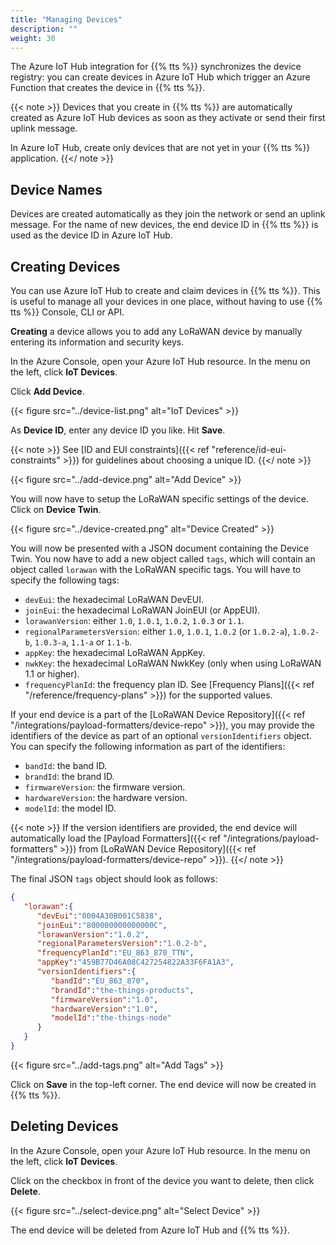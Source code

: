 ```yaml
---
title: "Managing Devices"
description: ""
weight: 30
---
```


The Azure IoT Hub integration for {{% tts %}} synchronizes the device registry: you can create devices in Azure IoT Hub which trigger an Azure Function that creates the device in {{% tts %}}.

<!--more-->

{{< note >}} Devices that you create in {{% tts %}} are automatically created as Azure IoT Hub devices as soon as they activate or send their first uplink message.

In Azure IoT Hub, create only devices that are not yet in your {{% tts %}} application. {{</ note >}}

## Device Names

Devices are created automatically as they join the network or send an uplink message. For the name of new devices, the end device ID in {{% tts %}} is used as the device ID in Azure IoT Hub.

## Creating Devices

You can use Azure IoT Hub to create and claim devices in {{% tts %}}. This is useful to manage all your devices in one place, without having to use {{% tts %}} Console, CLI or API.

**Creating** a device allows you to add any LoRaWAN device by manually entering its information and security keys.

In the Azure Console, open your Azure IoT Hub resource. In the menu on the left, click **IoT Devices**.

Click **Add Device**.

{{< figure src="../device-list.png" alt="IoT Devices" >}}

As **Device ID**, enter any device ID you like. Hit **Save**.

{{< note >}}
See [ID and EUI constraints]({{< ref "reference/id-eui-constraints" >}}) for guidelines about choosing a unique ID.
{{</ note >}}

{{< figure src="../add-device.png" alt="Add Device" >}}

You will now have to setup the LoRaWAN specific settings of the device. Click on **Device Twin**.

{{< figure src="../device-created.png" alt="Device Created" >}}

You will now be presented with a JSON document containing the Device Twin. You now have to add a new object called `tags`, which will contain an object called `lorawan` with the LoRaWAN specific tags. You will have to specify the following tags:

- `devEui`: the hexadecimal LoRaWAN DevEUI.
- `joinEui`: the hexadecimal LoRaWAN JoinEUI (or AppEUI).
- `lorawanVersion`: either `1.0`, `1.0.1`, `1.0.2`, `1.0.3` or `1.1`.
- `regionalParametersVersion`: either `1.0`, `1.0.1`, `1.0.2` (or `1.0.2-a`), `1.0.2-b`, `1.0.3-a`, `1.1-a` or `1.1-b`.
- `appKey`: the hexadecimal LoRaWAN AppKey.
- `nwkKey`: the hexadecimal LoRaWAN NwkKey (only when using LoRaWAN 1.1 or higher).
- `frequencyPlanId`: the frequency plan ID. See [Frequency Plans]({{< ref "/reference/frequency-plans" >}}) for the supported values.

If your end device is a part of the [LoRaWAN Device Repository]({{< ref "/integrations/payload-formatters/device-repo" >}}), you may provide the identifiers of the device as part of an optional `versionIdentifiers` object. You can specify the following information as part of the identifiers:

- `bandId`: the band ID.
- `brandId`: the brand ID.
- `firmwareVersion`: the firmware version.
- `hardwareVersion`: the hardware version.
- `modelId`: the model ID.

{{< note >}} If the version identifiers are provided, the end device will automatically load the [Payload Formatters]({{< ref "/integrations/payload-formatters" >}}) from [LoRaWAN Device Repository]({{< ref "/integrations/payload-formatters/device-repo" >}}). {{</ note >}}

The final JSON `tags` object should look as follows:

```json
{
   "lorawan":{
      "devEui":"0004A30B001C5838",
      "joinEui":"800000000000000C",
      "lorawanVersion":"1.0.2",
      "regionalParametersVersion":"1.0.2-b",
      "frequencyPlanId":"EU_863_870_TTN",
      "appKey":"459B77D46A08C427254822A33F6FA1A3",
      "versionIdentifiers":{
         "bandId":"EU_863_870",
         "brandId":"the-things-products",
         "firmwareVersion":"1.0",
         "hardwareVersion":"1.0",
         "modelId":"the-things-node"
      }
   }
}
```

{{< figure src="../add-tags.png" alt="Add Tags" >}}

Click on **Save** in the top-left corner. The end device will now be created in {{% tts %}}.

## Deleting Devices

In the Azure Console, open your Azure IoT Hub resource. In the menu on the left, click **IoT Devices**.

Click on the checkbox in front of the device you want to delete, then click **Delete**.

{{< figure src="../select-device.png" alt="Select Device" >}}

The end device will be deleted from Azure IoT Hub and {{% tts %}}.
